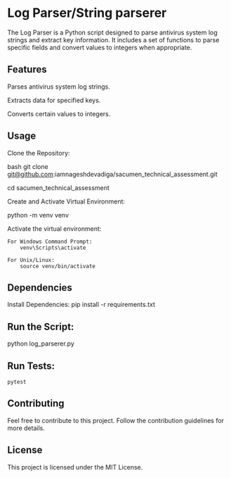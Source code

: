 
# Log Parser/String parserer

The Log Parser is a Python script designed to parse antivirus system log strings and extract key information. It includes a set of functions to parse specific fields and convert values to integers when appropriate.

## Features
Parses antivirus system log strings.

Extracts data for specified keys.

Converts certain values to integers.
## Usage

Clone the Repository:

bash git clone
git@github.com:iamnageshdevadiga/sacumen_technical_assessment.git

cd  sacumen_technical_assessment

Create and Activate Virtual Environment:

python -m venv venv

Activate the virtual environment:
    
    For Windows Command Prompt:
        venv\Scripts\activate
    
    For Unix/Linux:
        source venv/bin/activate


## Dependencies

Install Dependencies:
    pip install -r requirements.txt


## Run the Script:

python log_parserer.py

## Run Tests:  
    pytest 

## Contributing 

Feel free to contribute to this project. Follow the contribution guidelines for more details.


## License 


This project is licensed under the MIT License.
